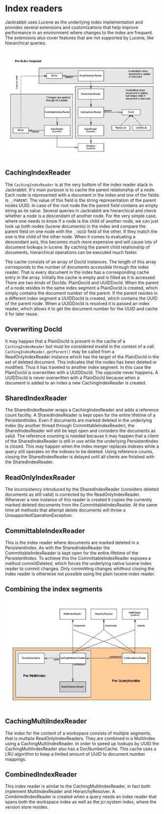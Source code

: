 <!--
   Licensed to the Apache Software Foundation (ASF) under one or more
   contributor license agreements.  See the NOTICE file distributed with
   this work for additional information regarding copyright ownership.
   The ASF licenses this file to You under the Apache License, Version 2.0
   (the "License"); you may not use this file except in compliance with
   the License.  You may obtain a copy of the License at

       http://www.apache.org/licenses/LICENSE-2.0

   Unless required by applicable law or agreed to in writing, software
   distributed under the License is distributed on an "AS IS" BASIS,
   WITHOUT WARRANTIES OR CONDITIONS OF ANY KIND, either express or implied.
   See the License for the specific language governing permissions and
   limitations under the License.
-->

Index readers
=============
Jackrabbit uses Lucene as the underlying index implementation and provides
several extensions and customizations that help improve performance in an
environment where changes to the index are frequent. The extensions also
cover features that are not supported by Lucene, like hierarchical queries.

![Per Index Segment](index-readers-per-segment.jpg)


CachingIndexReader
------------------
The `CachingIndexReader` is at the very bottom of the index reader stack in
Jackrabbit. It's main purpose is to cache the parent relationship of a
node. Each node is represented with a document in the index and one of the
fields is `_:PARENT`. The value of this field is the string representation of
the parent nodes UUID. In case of the root node the the parent field
contains an empty string as its value. Several queries in Jackrabbit are
hierarchical and check whether a node is a descendant of another node. For
the very simple case, where one needs to know if a node is the child of
another node, we can just look up both nodes (lucene documents) in the
index and compare the parent field on one node with the `_:UUID` field of the
other. If they match the one is the child of the other node. When it comes
to evaluating a descendant axis, this becomes much more expensive and will
cause lots of document lookups in lucene. By caching the parent child
relationship of documents, hierarchical operations can be executed much
faster.

The cache consists of an array of DocId instances. The length of this array
corresponds to the number of documents accessible through the index reader.
That is every document in the index has a corresponding cache entry in the
array. Initially the cache is empty and is filled as it is accessed. There
are two kinds of DocIds: PlainDocId and UUIDDocId. When the parent of a
node resides in the same index segment a PlainDocId is created, which
simply contains the document number of the parent. If the parent resides in
a different index segment a UUIDDocId is created, which contains the UUID
of the parent node. When a UUIDDocId is resolved it is passed an index
reader, which allows it to get the document number for the UUID and cache
it for later reuse.


Overwriting DocId
-----------------
It may happen that a PlainDocId is present in the cache of a
`CachingIndexReader` but must be considered invalid in the context of a call.
`CachingIndexReader.getParent()` may be called from a ReadOnlyIndexReader
instance which has the target of the PlainDocId in the set of deleted
document. This indicates that the nodes has been deleted or modified. Thus
it has traveled to another index segment. In this case the PlainDocId is
overwritten with a UUIDDocId. The opposite never happens. A UUIDDocId is
never overwritten with a PlainDocId because when a document is added to an
index a new CachingIndexReader is created.


SharedIndexReader
-----------------
The SharedIndexReader wraps a CachingIndexReader and adds a reference count
facility. A SharedIndexReader is kept open for the entire lifetime of a
PersistentIndex. Even if documents are marked deleted in the underlying
index (by another thread through CommittableIndexReader), the
SharedIndexReader will still be kept open and considers the documents as
valid. The reference counting is needed because it may happen that a client
of the SharedIndexReader is still in use while the underlying
PersistentIndex is closed. This may happen when the index merger replaces
indexes while a query still operates on the indexes to be deleted. Using
reference counts, closing the SharedIndexReader is delayed until all
clients are finished with the  SharedIndexReader.


ReadOnlyIndexReader
-------------------
The inconsistency introduced by the SharedIndexReader (considers deleted
documents as still valid) is corrected by the ReadOnlyIndexReader. Whenever
a new instance of this reader is created it copies the currently marked
deleted documents from the CommittableIndexReader. At the same time all
methods that attempt delete documents will throw a
UnsupportedOperationException.


CommittableIndexReader
----------------------
This is the index reader where documents are marked deleted in a
PersistentIndex. As with the SharedIndexReader the CommittableIndexReader
is kept open for the entire lifetime of the PersistentIndex. To achieve
this the CommittableIndexReader exposes a method commitDeleted, which
forces the underlying native lucene index reader to commit changes. Only
committing changes whithout closing the index reader is otherwise not
possible using the plain lucene index reader.


Combining the index segments
----------------------------

![Per Query Handler](index-readers-per-query-handler.jpg)


CachingMultiIndexReader
-----------------------
The index for the content of a workspace consists of multiple segments,
that is multiple ReadOnlyIndexReaders. They are combined in a MultiIndex
using a CachingMultiIndexReader. In order to speed up lookups by UUID the
CachingMultiIndexReader also has a DocNumberCache. This cache uses a LRU
algorithm to keep a limited amount of UUID to document number mappings.


CombinedIndexReader
-------------------
This index reader is similar to the CachingMultiIndexReader, in fact both
implement MultiIndexReader and HierarchyResolver. A CombinedIndexReader is
created when a query needs an index reader that spans both the workspace
index as well as the jcr:system index, where the version store resides.

